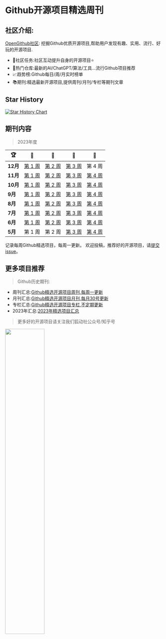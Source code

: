 # Github开源项目精选周刊

## 社区介绍:

[OpenGithub社区](http://open.itc.cn/): 挖掘Github优质开源项目,帮助用户发现有趣、实用、流行、好玩的开源项目.

- 🤝社区任务:社区互动提升自身的开源项目⭐
- 🌋热门仓库:最新的AI/ChatGPT/算法/工具...流行Github项目推荐
- 📈趋势榜:Github每日/周/月实时榜单
- 📚期刊:精选最新开源项目,提供周刊/月刊/专栏等期刊文章

## Star History

[![Star History Chart](https://api.star-history.com/svg?repos=OpenGithubs/weekly&type=Date)](https://star-history.com/#OpenGithubs/weekly&Date)

## 期刊内容

> 2023年度

| 🏆      | 🥇                           | 🥈                           | 🥉                            | 🏅                           |
|---------|------------------------------|------------------------------|-------------------------------|------------------------------|
| **12月** | [第 1 周](docs/2023/12月第一周.md) | [第 2 周](docs/2023/12月第二周.md) | [第 3 周](docs/2023/12月第三周.md)  | 第 4 周                        |
| **11月** | [第 1 周](docs/2023/11月第一周.md) | [第 2 周](docs/2023/11月第二周.md) | [第 3 周 ](docs/2023/11月第三周.md) | [第 4 周](docs/2023/11月第四周.md) |
| **10月** | [第 1 周](docs/2023/10月第一周.md) | [第 2 周](docs/2023/10月第二周.md) | [第 3 周](docs/2023/10月第三周.md)  | [第 4 周](docs/2023/10月第四周.md) |
| **9月**  | [第 1 周](docs/2023/9月第一周.md)  | [第 2 周](docs/2023/9月第二周.md)  | [第 3 周](docs/2023/9月第三周.md)   | [第 4 周](docs/2023/9月第四周.md)  |
| **8月**  | [第 1 周](docs/2023/8月第一周.md)  | [第 2 周](docs/2023/8月第二周.md)  | [第 3 周](docs/2023/8月第三周.md)   | [第 4 周](docs/2023/8月第四周.md)  |
| **7月**  | [第 1 周](docs/2023/7月第一周.md)  | [第 2 周](docs/2023/7月第二周.md)  | [第 3 周](docs/2023/7月第三周.md)   | [第 4 周](docs/2023/7月第四周.md)  |
| **6月**  | [第 1 周](docs/2023/6月第一周.md)  | [第 2 周](docs/2023/6月第二周.md)  | [第 3 周](docs/2023/6月第三周.md)   | [第 4 周](docs/2023/6月第四周.md)  |
| **5月**  | 第 1 周                        | 第 2 周                        | [第 3 周](docs/2023/5月第三周.md)   | [第 4 周](docs/2023/5月第四周.md)  |

记录每周Github精选项目，每周一更新。
欢迎投稿，推荐好的开源项目，请[提交 issue](https://github.com/OpenGithubs/weekly/issues)。

## 更多项目推荐

> Github历史期刊:

- 周刊汇总:[Github精选开源项目周刊,每周一更新](https://github.com/OpenGithubs/weekly)
- 月刊汇总:[Github精选开源项目月刊,每月30号更新](https://github.com/OpenGithubs/monthly)
- 专栏汇总:[Github精选开源项目专栏,不定期更新](https://github.com/OpenGithubs/selectedColumn)
- 2023年汇总:[2023年精选项目汇总](https://github.com/OpenGithubs/Summary2023)

> 更多好的开源项目请关注我们狐动社公众号/知乎号

<image src="http://photocdn.tv.sohu.com/img/q_mini/20230525/pic_org_ed11340c-cba7-4072-942a-69a9ec0bc251.png" style="width:50%">



